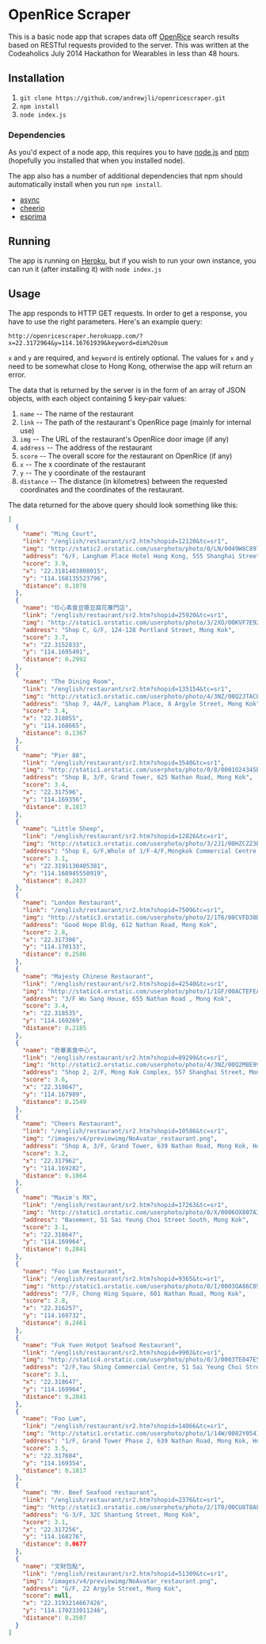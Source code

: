 # OpenRice Scraper

This is a basic node app that scrapes data off [OpenRice](http://www.openrice.com.hk/)
search results based on RESTful requests provided to the server. This was written
at the Codeaholics July 2014 Hackathon for Wearables in less than 48 hours.

## Installation
1. `git clone https://github.com/andrewjli/openricescraper.git`
2. `npm install`
3. `node index.js`

### Dependencies
As you'd expect of a node app, this requires you to have [node.js](http://nodejs.org/)
and [npm](https://www.npmjs.org/) (hopefully you installed that when you installed node).

The app also has a number of additional dependencies that npm should automatically
install when you run `npm install`.
* [async](https://github.com/caolan/async)
* [cheerio](https://github.com/cheeriojs/cheerio)
* [esprima](https://github.com/ariya/esprima)

## Running
The app is running on [Heroku](http://openricescraper.herokuapp.com/), but if
you wish to run your own instance, you can run it (after installing it) with
`node index.js`

## Usage
The app responds to HTTP GET requests. In order to get a response, you have to use
the right parameters. Here's an example query:

`http://openricescraper.herokuapp.com/?x=22.3172964&y=114.16761939&keyword=dim%20sum`

`x` and `y` are required, and `keyword` is entirely optional. The values for `x`
and `y` need to be somewhat close to Hong Kong, otherwise the app will return an
error.

The data that is returned by the server is in the form of an array of JSON objects,
with each object containing 5 key-pair values:

1. `name`     -- The name of the restaurant
1. `link`     -- The path of the restaurant's OpenRice page (mainly for internal use)
1. `img`      -- The URL of the restaurant's OpenRice door image (if any)
1. `address`  -- The address of the restaurant
1. `score`    -- The overall score for the restaurant on OpenRice (if any)
1. `x`        -- The x coordinate of the restaurant
1. `y`        -- The y coordinate of the restaurant
1. `distance` -- The distance (in kilometres) between the requested coordinates and the coordinates of the restaurant.

The data returned for the above query should look something like this:
```JSON
[
  {
    "name": "Ming Court",
    "link": "/english/restaurant/sr2.htm?shopid=12120&tc=sr1",
    "img": "http://static2.orstatic.com/userphoto/photo/0/LN/0049W8C8974CE8D28C6C4An.jpg",
    "address": "6/F, Langham Place Hotel Hong Kong, 555 Shanghai Street, Mong Kok",
    "score": 3.9,
    "x": "22.3181403808015",
    "y": "114.168135523796",
    "distance": 0.1078
  },
  {
    "name": "珍心素食豆漿豆腐花專門店",
    "link": "/english/restaurant/sr2.htm?shopid=25920&tc=sr1",
    "img": "http://static1.orstatic.com/userphoto/photo/3/2XO/00KVF7E9279BF3D5F50D31n.jpg",
    "address": "Shop C, G/F, 124-128 Portland Street, Mong Kok",
    "score": 3.7,
    "x": "22.3152833",
    "y": "114.1695491",
    "distance": 0.2992
  },
  {
    "name": "The Dining Room",
    "link": "/english/restaurant/sr2.htm?shopid=135154&tc=sr1",
    "img": "http://static3.orstatic.com/userphoto/photo/4/3NZ/00Q2JTACE6073F14F2C691n.jpg",
    "address": "Shop 7, 4A/F, Langham Place, 8 Argyle Street, Mong Kok",
    "score": 3.4,
    "x": "22.318055",
    "y": "114.168665",
    "distance": 0.1367
  },
  {
    "name": "Pier 88",
    "link": "/english/restaurant/sr2.htm?shopid=3540&tc=sr1",
    "img": "http://static1.orstatic.com/userphoto/photo/0/8/0001O24345B8B502714608n.jpg",
    "address": "Shop B, 3/F, Grand Tower, 625 Nathan Road, Mong Kok",
    "score": 3.4,
    "x": "22.317596",
    "y": "114.169356",
    "distance": 0.1817
  },
  {
    "name": "Little Sheep",
    "link": "/english/restaurant/sr2.htm?shopid=12826&tc=sr1",
    "img": "http://static3.orstatic.com/userphoto/photo/3/2J1/00HZCZ23B12A7E27C3C6B8n.jpg",
    "address": "Shop E, G/F,Whole of 1/F-4/F,Mongkok Commercial Centre 16,16A and 16B Argylee Street, Mong Kok",
    "score": 3.1,
    "x": "22.3191130405381",
    "y": "114.168945550919",
    "distance": 0.2437
  },
  {
    "name": "London Restaurant",
    "link": "/english/restaurant/sr2.htm?shopid=7509&tc=sr1",
    "img": "http://static3.orstatic.com/userphoto/photo/2/1T6/00CVFD30D6F6863BA8ECA1n.jpg",
    "address": "Good Hope Bldg, 612 Nathan Road, Mong Kok",
    "score": 2.8,
    "x": "22.317306",
    "y": "114.170133",
    "distance": 0.2586
  },
  {
    "name": "Majesty Chinese Restaurant",
    "link": "/english/restaurant/sr2.htm?shopid=42540&tc=sr1",
    "img": "http://static4.orstatic.com/userphoto/photo/1/1GF/00ACTEFEAE3AF3DB266C5Fn.jpg",
    "address": "3/F Wu Sang House, 655 Nathan Road , Mong Kok",
    "score": 3.4,
    "x": "22.318535",
    "y": "114.169269",
    "distance": 0.2185
  },
  {
    "name": "奇華美食中心",
    "link": "/english/restaurant/sr2.htm?shopid=89299&tc=sr1",
    "img": "http://static2.orstatic.com/userphoto/photo/4/3NZ/00Q2M8E9900F917F9D6176n.jpg",
    "address": "Shop 2, 2/F, Mong Kok Complex, 557 Shanghai Street, Mong Kok",
    "score": 3.6,
    "x": "22.318647",
    "y": "114.167989",
    "distance": 0.1549
  },
  {
    "name": "Cheers Restaurant",
    "link": "/english/restaurant/sr2.htm?shopid=10586&tc=sr1",
    "img": "/images/v4/previewimg/NoAvatar_restaurant.png",
    "address": "Shop A, 3/F, Grand Tower, 639 Nathan Road, Mong Kok, Hong Kong, Mong Kok",
    "score": 3.2,
    "x": "22.317962",
    "y": "114.169282",
    "distance": 0.1864
  },
  {
    "name": "Maxim's MX",
    "link": "/english/restaurant/sr2.htm?shopid=17263&tc=sr1",
    "img": "http://static1.orstatic.com/userphoto/photo/0/X/0006OX807A360CBB55EFDDn.jpg",
    "address": "Basement, 51 Sai Yeung Choi Street South, Mong Kok",
    "score": 3.1,
    "x": "22.318647",
    "y": "114.169964",
    "distance": 0.2841
  },
  {
    "name": "Foo Lum Restaurant",
    "link": "/english/restaurant/sr2.htm?shopid=9365&tc=sr1",
    "img": "http://static1.orstatic.com/userphoto/photo/0/I/0003OA86C892E7C8E95EB6n.jpg",
    "address": "7/F, Chong Hing Square, 601 Nathan Road, Mong Kok",
    "score": 2.8,
    "x": "22.316257",
    "y": "114.169732",
    "distance": 0.2461
  },
  {
    "name": "Fuk Yuen Hotpot Seafood Restaurant",
    "link": "/english/restaurant/sr2.htm?shopid=9902&tc=sr1",
    "img": "http://static4.orstatic.com/userphoto/photo/0/J/0003TE047E5E8B14D087DCn.jpg",
    "address": "2/F,Yau Shing Commercial Centre, 51 Sai Yeung Choi Street, Mong Kok",
    "score": 3.1,
    "x": "22.318647",
    "y": "114.169964",
    "distance": 0.2841
  },
  {
    "name": "Foo Lum",
    "link": "/english/restaurant/sr2.htm?shopid=14066&tc=sr1",
    "img": "http://static1.orstatic.com/userphoto/photo/1/14W/0082Y0541B769B51FF39BBn.jpg",
    "address": "1/F, Grand Tower Phase 2, 639 Nathan Road, Mong Kok, Hong Kong, Mong Kok",
    "score": 3.5,
    "x": "22.317604",
    "y": "114.169354",
    "distance": 0.1817
  },
  {
    "name": "Mr. Beef Seafood restaurant",
    "link": "/english/restaurant/sr2.htm?shopid=2376&tc=sr1",
    "img": "http://static3.orstatic.com/userphoto/photo/2/1T0/00CU8T8AF2239372071020n.jpg",
    "address": "G-3/F, 32C Shantung Street, Mong Kok",
    "score": 3.1,
    "x": "22.317256",
    "y": "114.168276",
    "distance": 0.0677
  },
  {
    "name": "文財包點",
    "link": "/english/restaurant/sr2.htm?shopid=51309&tc=sr1",
    "img": "/images/v4/previewimg/NoAvatar_restaurant.png",
    "address": "G/F, 22 Argyle Street, Mong Kok",
    "score": null,
    "x": "22.3193214667426",
    "y": "114.170233011246",
    "distance": 0.3507
  }
]
```
